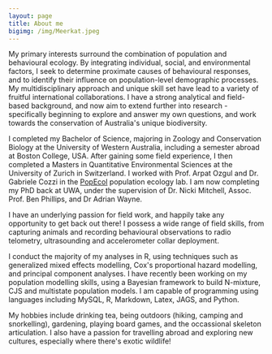 ```yaml
---
layout: page
title: About me
bigimg: /img/Meerkat.jpeg
---
```


<i class="fas fa-pencil-alt"></i> My primary interests surround the combination of population and behavioural ecology. By integrating individual, social, and environmental factors, I seek to determine proximate causes of behavioural responses, and to identify their influence on population-level demographic processes. My multidisciplinary approach and unique skill set have lead to a variety of fruitful international collaborations. I have a strong analytical and field-based background, and now aim to extend further into research - specifically beginning to explore and answer my own questions, and work towards the conservation of Australia's unique biodiversity. 


<i class="fas fa-graduation-cap"></i> I completed my Bachelor of Science, majoring in Zoology and Conservation Biology at the University of Western Australia, including a semester abroad at Boston College, USA. After gaining some field experience, I then completed a Masters in Quantitative Environmental Sciences at the University of Zurich in Switzerland. I worked with Prof. Arpat Ozgul and Dr. Gabriele Cozzi in the [PopEcol](http://www.popecol.org/) population ecology lab. I am now completing my PhD back at UWA, under the supervision of Dr. Nicki Mitchell, Assoc. Prof. Ben Phillips, and Dr Adrian Wayne.


<i class="fas fa-leaf"></i> I have an underlying passion for field work, and happily take any opportunity to get back out there! I possess a wide range of field skills, from capturing animals and recording behavioural observations to radio telometry, ultrasounding and accelerometer collar deployment.


<i class="fas fa-laptop-code"></i> I conduct the majority of my analyses in R, using techniques such as generalized mixed effects modelling, Cox's proportional hazard modelling, and principal component analyses. I have recently been working on my population modelling skills, using a Bayesian framework to build N-mixture, CJS and multistate population models. I am capable of programming using languages including MySQL, R, Markdown, Latex, JAGS, and Python.

<i class="fas fa-hiking"></i> My hobbies include drinking tea, being outdoors (hiking, camping and snorkelling), gardening, playing board games, and the occassional skeleton articulation. I also have a passion for travelling abroad and exploring new cultures, especially where there's exotic wildlife!


